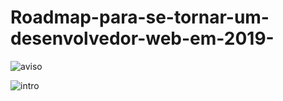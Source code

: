 # Roadmap-para-se-tornar-um-desenvolvedor-web-em-2019-
![aviso](https://user-images.githubusercontent.com/50750452/61823732-ba609380-ae32-11e9-9206-62a82f56b3ba.png)

![intro](https://user-images.githubusercontent.com/50750452/61823773-d5330800-ae32-11e9-87f1-8eb5e7d3b2ef.png)
